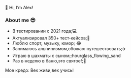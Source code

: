 👋 Hi, I’m Alex!
### About me :sunglasses:
- В тестировании с 2021 года;:computer:
- Актуализировал 350+ тест-кейсов;:floppy_disk:
- Люблю спорт, музыку, юмор; :joy:
- Занимаюсь альпинизмом,обожаю путешествовать;:airplane:
- Играю в шахматы с сыном;:hourglass_flowing_sand
- Раз в неделю в баню,это святое!;:herb:
  

Мое кредо: Век живи,век учись!
<!---
alexkorobkov/alexkorobkov is a ✨ special ✨ repository because its `README.md` (this file) appears on your GitHub profile.
You can click the Preview link to take a look at your changes.
--->
